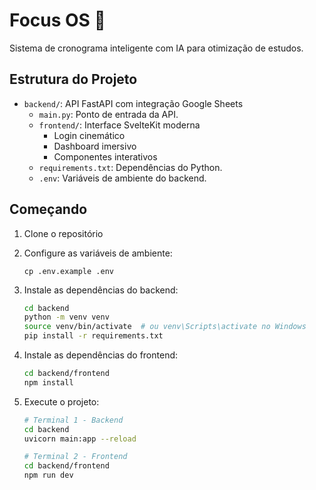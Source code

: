 # Focus OS 🚀

Sistema de cronograma inteligente com IA para otimização de estudos.

## Estrutura do Projeto

- `backend/`: API FastAPI com integração Google Sheets
  - `main.py`: Ponto de entrada da API.
  - `frontend/`: Interface SvelteKit moderna
    - Login cinemático
    - Dashboard imersivo
    - Componentes interativos
  - `requirements.txt`: Dependências do Python.
  - `.env`: Variáveis de ambiente do backend.

## Começando

1. Clone o repositório
2. Configure as variáveis de ambiente:
   ```
   cp .env.example .env
   ```

3. Instale as dependências do backend:
   ```bash
   cd backend
   python -m venv venv
   source venv/bin/activate  # ou venv\Scripts\activate no Windows
   pip install -r requirements.txt
   ```

4. Instale as dependências do frontend:
   ```bash
   cd backend/frontend
   npm install
   ```

5. Execute o projeto:
   ```bash
   # Terminal 1 - Backend
   cd backend
   uvicorn main:app --reload

   # Terminal 2 - Frontend
   cd backend/frontend
   npm run dev
   ```